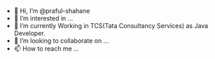 - 👋 Hi, I’m @praful-shahane
- 👀 I’m interested in ...
- 🌱 I’m currently Working in TCS(Tata Consultancy Services) as Java Developer.
- 💞️ I’m looking to collaborate on ...
- 📫 How to reach me ...

<!---
praful-shahane/praful-shahane is a ✨ special ✨ repository because its `README.md` (this file) appears on your GitHub profile.
You can click the Preview link to take a look at your changes.
--->
